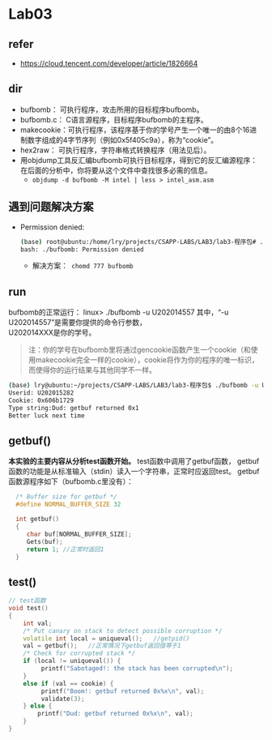 # Lab03

## refer
* https://cloud.tencent.com/developer/article/1826664

## dir
* bufbomb：     可执行程序，攻击所用的目标程序bufbomb。
* bufbomb.c：  C语言源程序，目标程序bufbomb的主程序。
* makecookie：可执行程序，该程序基于你的学号产生一个唯一的由8个16进制数字组成的4字节序列（例如0x5f405c9a），称为“cookie”。
* hex2raw：       可执行程序，字符串格式转换程序（用法见后）。
* 用objdump工具反汇编bufbomb可执行目标程序，得到它的反汇编源程序：在后面的分析中，你将要从这个文件中查找很多必需的信息。
  * `objdump -d bufbomb -M intel | less > intel_asm.asm`

## 遇到问题解决方案
* Permission denied:
    ```sh
    (base) root@ubuntu:/home/lry/projects/CSAPP-LABS/LAB3/lab3-程序包# ./bufbomb -u U202015282
    bash: ./bufbomb: Permission denied
    ```
    * 解决方案：` chomd 777 bufbomb`



## run
bufbomb的正常运行：
                   linux> ./bufbomb -u U202014557
其中，“-u U202014557”是需要你提供的命令行参数，  
             U202014XXX是你的学号。
> 注：你的学号在bufbomb里将通过gencookie函数产生一个cookie（和使用makecookie完全一样的cookie），cookie将作为你的程序的唯一标识，而使得你的运行结果与其他同学不一样。

```sh
(base) lry@ubuntu:~/projects/CSAPP-LABS/LAB3/lab3-程序包$ ./bufbomb -u U202015282
Userid: U202015282
Cookie: 0x606b1729
Type string:Dud: getbuf returned 0x1
Better luck next time
```


## getbuf()
**本实验的主要内容从分析test函数开始。**
test函数中调用了getbuf函数， getbuf函数的功能是从标准输入（stdin）读入一个字符串，正常时应返回test。
getbuf函数源程序如下（bufbomb.c里没有）：

```cpp
  /* Buffer size for getbuf */
  #define NORMAL_BUFFER_SIZE 32

  int getbuf()
  {
     char buf[NORMAL_BUFFER_SIZE];
     Gets(buf);
     return 1; //正常时返回1
  }
```

## test()

```cpp
// test函数
void test()
{
    int val;
    /* Put canary on stack to detect possible corruption */
    volatile int local = uniqueval();   //getpid()
    val = getbuf();   //正常情况下getbuf返回值等于1
    /* Check for corrupted stack */
    if (local != uniqueval()) {
         printf("Sabotaged!: the stack has been corrupted\n");
    }
    else if (val == cookie) {
         printf("Boom!: getbuf returned 0x%x\n", val);
         validate(3);
    } else {
        printf("Dud: getbuf returned 0x%x\n", val);
    }
}
```




